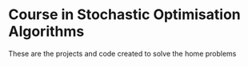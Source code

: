 # Course in Stochastic Optimisation Algorithms
These are the projects and code created to solve the home problems